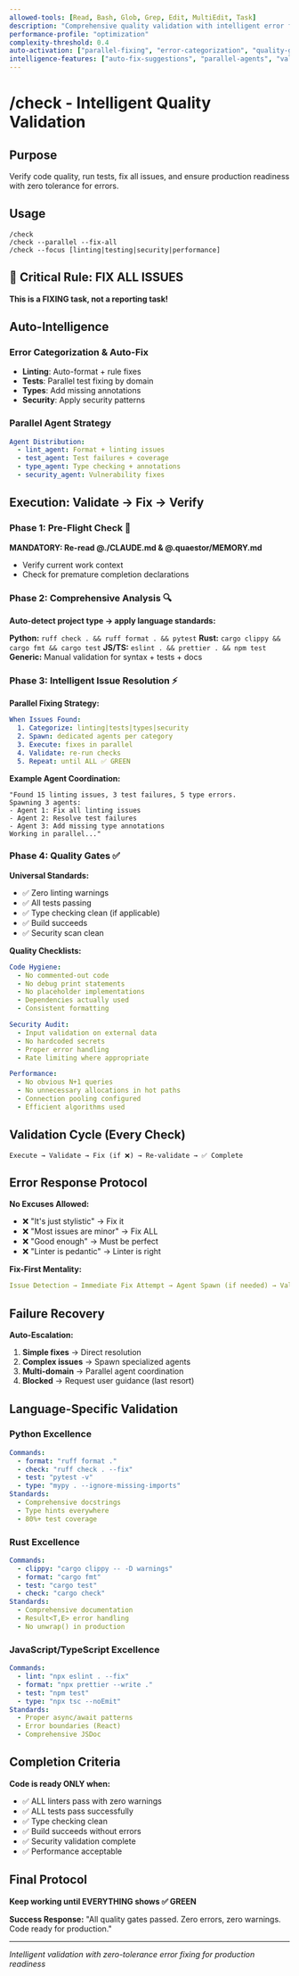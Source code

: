 ```yaml
---
allowed-tools: [Read, Bash, Glob, Grep, Edit, MultiEdit, Task]
description: "Comprehensive quality validation with intelligent error fixing"
performance-profile: "optimization"
complexity-threshold: 0.4
auto-activation: ["parallel-fixing", "error-categorization", "quality-gates"]
intelligence-features: ["auto-fix-suggestions", "parallel-agents", "validation-cycles"]
---
```


# /check - Intelligent Quality Validation

## Purpose
Verify code quality, run tests, fix all issues, and ensure production readiness with zero tolerance for errors.

## Usage
```
/check
/check --parallel --fix-all
/check --focus [linting|testing|security|performance]
```

## 🚨 Critical Rule: FIX ALL ISSUES
**This is a FIXING task, not a reporting task!**

## Auto-Intelligence

### Error Categorization & Auto-Fix
- **Linting**: Auto-format + rule fixes
- **Tests**: Parallel test fixing by domain
- **Types**: Add missing annotations
- **Security**: Apply security patterns

### Parallel Agent Strategy
```yaml
Agent Distribution:
  - lint_agent: Format + linting issues
  - test_agent: Test failures + coverage
  - type_agent: Type checking + annotations  
  - security_agent: Vulnerability fixes
```

## Execution: Validate → Fix → Verify

### Phase 1: Pre-Flight Check 🛑
**MANDATORY: Re-read @./CLAUDE.md & @.quaestor/MEMORY.md**
- Verify current work context
- Check for premature completion declarations

### Phase 2: Comprehensive Analysis 🔍
**Auto-detect project type → apply language standards:**

**Python:** `ruff check . && ruff format . && pytest`
**Rust:** `cargo clippy && cargo fmt && cargo test`
**JS/TS:** `eslint . && prettier . && npm test`
**Generic:** Manual validation for syntax + tests + docs

### Phase 3: Intelligent Issue Resolution ⚡

**Parallel Fixing Strategy:**
```yaml
When Issues Found:
  1. Categorize: linting|tests|types|security
  2. Spawn: dedicated agents per category  
  3. Execute: fixes in parallel
  4. Validate: re-run checks
  5. Repeat: until ALL ✅ GREEN
```

**Example Agent Coordination:**
```
"Found 15 linting issues, 3 test failures, 5 type errors.
Spawning 3 agents:
- Agent 1: Fix all linting issues  
- Agent 2: Resolve test failures
- Agent 3: Add missing type annotations
Working in parallel..."
```

### Phase 4: Quality Gates ✅

**Universal Standards:**
- ✅ Zero linting warnings
- ✅ All tests passing
- ✅ Type checking clean (if applicable)
- ✅ Build succeeds
- ✅ Security scan clean

**Quality Checklists:**
```yaml
Code Hygiene:
  - No commented-out code
  - No debug print statements  
  - No placeholder implementations
  - Dependencies actually used
  - Consistent formatting

Security Audit:
  - Input validation on external data
  - No hardcoded secrets
  - Proper error handling
  - Rate limiting where appropriate

Performance:
  - No obvious N+1 queries
  - No unnecessary allocations in hot paths
  - Connection pooling configured
  - Efficient algorithms used
```

## Validation Cycle (Every Check)
```
Execute → Validate → Fix (if ❌) → Re-validate → ✅ Complete
```

## Error Response Protocol

**No Excuses Allowed:**
- ❌ "It's just stylistic" → Fix it
- ❌ "Most issues are minor" → Fix ALL
- ❌ "Good enough" → Must be perfect
- ❌ "Linter is pedantic" → Linter is right

**Fix-First Mentality:**
```yaml
Issue Detection → Immediate Fix Attempt → Agent Spawn (if needed) → Validation
```

## Failure Recovery

**Auto-Escalation:**
1. **Simple fixes** → Direct resolution
2. **Complex issues** → Spawn specialized agents
3. **Multi-domain** → Parallel agent coordination
4. **Blocked** → Request user guidance (last resort)

## Language-Specific Validation

### Python Excellence
```yaml
Commands:
  - format: "ruff format ."
  - check: "ruff check . --fix"  
  - test: "pytest -v"
  - type: "mypy . --ignore-missing-imports"
Standards:
  - Comprehensive docstrings
  - Type hints everywhere
  - 80%+ test coverage
```

### Rust Excellence
```yaml
Commands:
  - clippy: "cargo clippy -- -D warnings"
  - format: "cargo fmt"
  - test: "cargo test"
  - check: "cargo check"
Standards:
  - Comprehensive documentation
  - Result<T,E> error handling
  - No unwrap() in production
```

### JavaScript/TypeScript Excellence
```yaml
Commands:
  - lint: "npx eslint . --fix"
  - format: "npx prettier --write ."
  - test: "npm test"
  - type: "npx tsc --noEmit"
Standards:
  - Proper async/await patterns
  - Error boundaries (React)
  - Comprehensive JSDoc
```

## Completion Criteria
**Code is ready ONLY when:**
- ✅ ALL linters pass with zero warnings
- ✅ ALL tests pass successfully  
- ✅ Type checking clean
- ✅ Build succeeds without errors
- ✅ Security validation complete
- ✅ Performance acceptable

## Final Protocol
**Keep working until EVERYTHING shows ✅ GREEN**

**Success Response:**
"All quality gates passed. Zero errors, zero warnings. Code ready for production."

---
*Intelligent validation with zero-tolerance error fixing for production readiness*